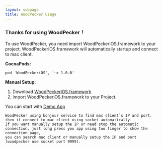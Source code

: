 ```yaml
---
layout: subpage
title: WoodPecker Usage
---
```



<h3 class="index-h3">Thanks for using WoodPecker！</h3>

To use WoodPecker, you need import WoodPeckeriOS.framework to your project, WoodPeckeriOS.framework will automatically startup and connect to mac client. 

**CocoaPods:**

```
pod 'WoodPeckeriOS', '~> 1.0.0'
```

**Manual Setup:**

1. Download <a href="/assets/framework/WoodPeckeriOS.framework.zip">WoodPeckeriOS.framework</a>
2. Import WoodPeckeriOS.framework to your Project.


You can start with <a href="https://github.com/github-xiaogang/woodpecker-demo">Demo App</a>


```
WoodPecker using bonjour service to find mac client`s IP and port, then it connect to mac client using socket automatically.
If you want manually setup the IP or need stop the automatic connection, just long press you app using two finger to show the connection page,
you can search mac client or manually setup the IP and port (woodpecker use socket port 9999).
```